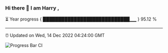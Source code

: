 ### Hi there 👋 I am Harry , 

⏳ Year progress { ████████████████████████████▁▁ } 95.12 %

---

⏰ Updated on Wed, 14 Dec 2022 04:24:00 GMT

![Progress Bar CI](https://github.com/duykhang68/duykhang68/workflows/Progress%20Bar%20CI/badge.svg)
